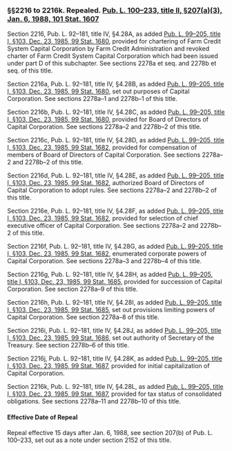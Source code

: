 ### §§2216 to 2216k. Repealed. [Pub. L. 100–233, title II, §207(a)(3), Jan. 6, 1988, 101 Stat. 1607](/statviewer.htm?volume=101&page=1607) ###

Section 2216, Pub. L. 92–181, title IV, §4.28A, as added [Pub. L. 99–205, title I, §103, Dec. 23, 1985, 99 Stat. 1680](/statviewer.htm?volume=99&page=1680), provided for chartering of Farm Credit System Capital Corporation by Farm Credit Administration and revoked charter of Farm Credit System Capital Corporation which had been issued under part D of this subchapter. See sections 2278a et seq. and 2278b et seq. of this title.

Section 2216a, Pub. L. 92–181, title IV, §4.28B, as added [Pub. L. 99–205, title I, §103, Dec. 23, 1985, 99 Stat. 1680](/statviewer.htm?volume=99&page=1680), set out purposes of Capital Corporation. See sections 2278a–1 and 2278b–1 of this title.

Section 2216b, Pub. L. 92–181, title IV, §4.28C, as added [Pub. L. 99–205, title I, §103, Dec. 23, 1985, 99 Stat. 1680](/statviewer.htm?volume=99&page=1680), provided for Board of Directors of Capital Corporation. See sections 2278a–2 and 2278b–2 of this title.

Section 2216c, Pub. L. 92–181, title IV, §4.28D, as added [Pub. L. 99–205, title I, §103, Dec. 23, 1985, 99 Stat. 1682](/statviewer.htm?volume=99&page=1682), provided for compensation of members of Board of Directors of Capital Corporation. See sections 2278a–2 and 2278b–2 of this title.

Section 2216d, Pub. L. 92–181, title IV, §4.28E, as added [Pub. L. 99–205, title I, §103, Dec. 23, 1985, 99 Stat. 1682](/statviewer.htm?volume=99&page=1682), authorized Board of Directors of Capital Corporation to adopt rules. See sections 2278a–2 and 2278b–2 of this title.

Section 2216e, Pub. L. 92–181, title IV, §4.28F, as added [Pub. L. 99–205, title I, §103, Dec. 23, 1985, 99 Stat. 1682](/statviewer.htm?volume=99&page=1682), provided for selection of chief executive officer of Capital Corporation. See sections 2278a–2 and 2278b–2 of this title.

Section 2216f, Pub. L. 92–181, title IV, §4.28G, as added [Pub. L. 99–205, title I, §103, Dec. 23, 1985, 99 Stat. 1682](/statviewer.htm?volume=99&page=1682), enumerated corporate powers of Capital Corporation. See sections 2278a–3 and 2278b–4 of this title.

Section 2216g, Pub. L. 92–181, title IV, §4.28H, as added [Pub. L. 99–205, title I, §103, Dec. 23, 1985, 99 Stat. 1685](/statviewer.htm?volume=99&page=1685), provided for succession of Capital Corporation. See section 2278a–9 of this title.

Section 2216h, Pub. L. 92–181, title IV, §4.28I, as added [Pub. L. 99–205, title I, §103, Dec. 23, 1985, 99 Stat. 1685](/statviewer.htm?volume=99&page=1685), set out provisions limiting powers of Capital Corporation. See section 2278a–8 of this title.

Section 2216i, Pub. L. 92–181, title IV, §4.28J, as added [Pub. L. 99–205, title I, §103, Dec. 23, 1985, 99 Stat. 1686](/statviewer.htm?volume=99&page=1686), set out authority of Secretary of the Treasury. See section 2278b–6 of this title.

Section 2216j, Pub. L. 92–181, title IV, §4.28K, as added [Pub. L. 99–205, title I, §103, Dec. 23, 1985, 99 Stat. 1687](/statviewer.htm?volume=99&page=1687), provided for initial capitalization of Capital Corporation.

Section 2216k, Pub. L. 92–181, title IV, §4.28L, as added [Pub. L. 99–205, title I, §103, Dec. 23, 1985, 99 Stat. 1687](/statviewer.htm?volume=99&page=1687), provided for tax status of consolidated obligations. See sections 2278a–11 and 2278b–10 of this title.

#### Effective Date of Repeal ####

Repeal effective 15 days after Jan. 6, 1988, see section 207(b) of Pub. L. 100–233, set out as a note under section 2152 of this title.
